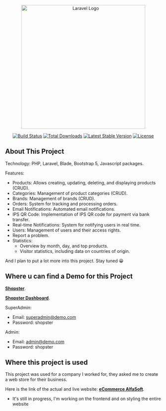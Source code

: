 <p align="center"><a href="https://laravel.com" target="_blank"><img src="https://raw.githubusercontent.com/laravel/art/master/logo-lockup/5%20SVG/2%20CMYK/1%20Full%20Color/laravel-logolockup-cmyk-red.svg" width="400" alt="Laravel Logo"></a></p>

<p align="center">
<a href="https://github.com/laravel/framework/actions"><img src="https://github.com/laravel/framework/workflows/tests/badge.svg" alt="Build Status"></a>
<a href="https://packagist.org/packages/laravel/framework"><img src="https://img.shields.io/packagist/dt/laravel/framework" alt="Total Downloads"></a>
<a href="https://packagist.org/packages/laravel/framework"><img src="https://img.shields.io/packagist/v/laravel/framework" alt="Latest Stable Version"></a>
<a href="https://packagist.org/packages/laravel/framework"><img src="https://img.shields.io/packagist/l/laravel/framework" alt="License"></a>
</p>

## About This Project


Technology: PHP, Laravel, Blade, Bootstrap 5, Javascript packages.

Features:

- Products: Allows creating, updating, deleting, and displaying products (CRUD).
- Categories: Management of product categories (CRUD).
- Brands: Management of brands (CRUD).
- Orders: System for tracking and processing orders.
- Email Notifications: Automated email notifications.
- IPS QR Code: Implementation of IPS QR code for payment via bank transfer.
- Real-time Notifications: System for notifying users in real time.
- Users: Management of users and their access rights.
- Report a problem.
- Statistics:
    - Overview by month, day, and top products.
    - Visitor statistics, including data on countries of origin.

And I plan to put a lot more into this project.
Stay tuned :grinning:

## Where u can find a Demo for this Project

**[Shopster](https://shopster.neodigital.pro)**.

**[Shopster Dashboard](https://shopster.neodigital.pro/admin)**.

SuperAdmin:
- Email: superadmin@demo.com
- Password: shopster

Admin:
- Email: admin@demo.com
- Password: shopster

## Where this project is used

This project was used for a company I worked for, they asked me to create a web store for their business.

Here is the link of the actual and live website:
**[eCommerce AlfaSoft](https://shop.alfasoft.rs/)**.
- It's still in progress, I'm working on the frontend and on styling the entire website



